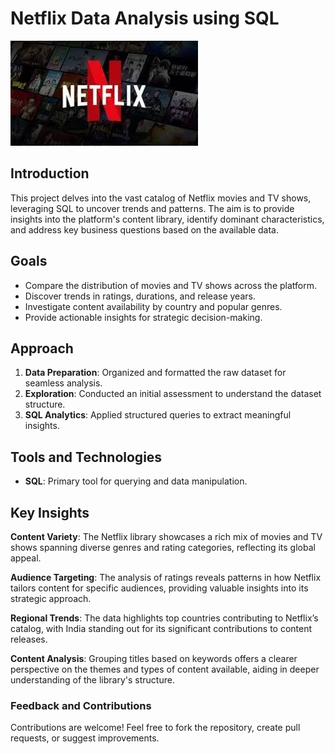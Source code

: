 # Netflix Data Analysis using SQL

![Netflix Logo](download%20(2).jpeg)
## Introduction

This project delves into the vast catalog of Netflix movies and TV shows, leveraging SQL to uncover trends and patterns. The aim is to provide insights into the platform's content library, identify dominant characteristics, and address key business questions based on the available data.

## Goals

- Compare the distribution of movies and TV shows across the platform.
- Discover trends in ratings, durations, and release years.
- Investigate content availability by country and popular genres.
- Provide actionable insights for strategic decision-making.

## Approach

1. **Data Preparation**: Organized and formatted the raw dataset for seamless analysis.
2. **Exploration**: Conducted an initial assessment to understand the dataset structure.
3. **SQL Analytics**: Applied structured queries to extract meaningful insights.

## Tools and Technologies

- **SQL**: Primary tool for querying and data manipulation.


## Key Insights

**Content Variety**: The Netflix library showcases a rich mix of movies and TV shows spanning diverse genres and rating categories, reflecting its global appeal.

**Audience Targeting**: The analysis of ratings reveals patterns in how Netflix tailors content for specific audiences, providing valuable insights into its strategic approach.

**Regional Trends**: The data highlights top countries contributing to Netflix’s catalog, with India standing out for its significant contributions to content releases.

**Content Analysis**: Grouping titles based on keywords offers a clearer perspective on the themes and types of content available, aiding in deeper understanding of the library's structure.


### Feedback and Contributions
Contributions are welcome! Feel free to fork the repository, create pull requests, or suggest improvements.



